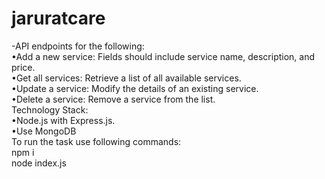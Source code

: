 # jaruratcare<br>
-API endpoints for the following:<br>
•Add a new service: Fields should include service name, description, and price.<br>
•Get all services: Retrieve a list of all available services.<br>
•Update a service: Modify the details of an existing service.<br>
•Delete a service: Remove a service from the list.<br>
Technology Stack:<br>
•Node.js with Express.js.<br>
•Use MongoDB<br>
To run the task use following commands:<br>
npm i<br>
node index.js<br>
